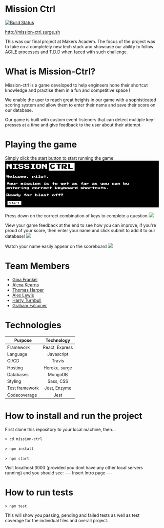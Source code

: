 # Mission Ctrl

[![Build Status](https://travis-ci.com/tommyrharper/mission-ctrl.svg?branch=master)](https://travis-ci.com/tommyrharper/mission-ctrl)

http://mission-ctrl.surge.sh

This was our final project at Makers Academ. The focus of the project was to take on a completely new tech stack and showcase our ability to follow AGILE processes and T.D.D when faced with such challenge.

# What is Mission-Ctrl?
Mission-ctrl is a game developed to help engineers hone their shortcut knowledge and practise them in a fun and competitive space ! 

We enable the user to reach great heights in our game with a sophisticated scoring system and allow them to enter their name and save their score on our database.

Our game is built with custom event-listeners that can detect multiple key-presses at a time and give feedback to the user about their attempt.

# Playing the game
Simply click the start button to start running the game
![](readme_pictures/startScreen.png)

Press down on the correct combination of keys to complete a question
![](readme_pictures/exampleQuestion)

View your game feedback at the end to see how you can improve, if you're proud of your score, then enter your name and click submit to add it to our database!
![](readme_pictures/exampleScoreForm)

Watch your name easily appear on the scoreboard
![](readme_pictures/exampleScoreBoard)



# Team Members
- [Gina Frankel](https://github.com/Gina-Frankel)
- [Alexa Kearns](https://github.com/alexakearns)
- [Thomas Harper](https://github.com/tommyrharper)
- [Alex Lewis](https://github.com/AlexLewis10)
- [Harry Turnbull](https://github.com/hturnbull93)
- [Graham Falconer](https://github.com/grahamfalconer)

# Technologies
| Purpose       | Technology     | 
| ------------- |:-------------: | 
| Framework     | React, Express |
| Language      | Javascript     | 
| CI/CD         | Travis         |
| Hosting       | Heroku, surge  |
| Databases     | MongoDB        |
| Styling      |   Sass, CSS     |
| Test framework| Jest, Enzyme   |
| Codecoverage  |    Jest        |


# How to install and run the project
First clone this repository to your local machine, then...

```
> cd mission-ctrl

> npm install

> npm start
```

Visit localhost:3000 (provided you dont have any other local servers running) and you should see:
--- Insert Intro page ---

# How to run tests

```
> npm test
```

This will show you passing, pending and failed tests as well as test coverage for the individual files and overall project.


